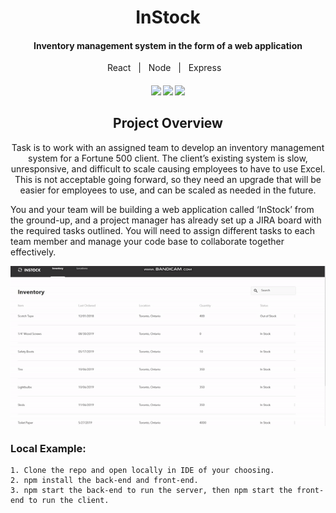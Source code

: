 <h1 align="center">InStock </h1>
<h4 align="center">Inventory management system in the form of a web application</h4>
<p align="center">React&nbsp;&nbsp;&nbsp;|&nbsp;&nbsp;&nbsp;Node&nbsp;&nbsp;&nbsp;|&nbsp;&nbsp;&nbsp;Express&nbsp;&nbsp;&nbsp;</p>
<h4 align="center">
  <img src="https://travis-ci.org/CCOSTAN/Home-AssistantConfig.svg?branch=master"/>
  <a href="http://makeapullrequest.com"><img src="https://img.shields.io/badge/PRs-welcome-brightgreen.svg?style=plasticr"/></a>
  <a href="https://github.com/khiz-k/pseudo-clones/commits/master"><img src="https://img.shields.io/github/last-commit/khiz-k/instock.svg?style=plasticr"/></a>
</h4>
<h2 align="center">Project Overview</h2>
<p align="center">
Task is to work with an assigned team to develop an inventory management system for a Fortune 500 client. The client’s existing system is slow, unresponsive, and difficult to scale causing employees to have to use Excel. This is not acceptable going forward, so they need an upgrade that will be easier for employees to use, and can be scaled as needed in the future.

You and your team will be building a web application called ‘InStock’ from the ground-up, and a project manager has already set up a JIRA board with the required tasks outlined. You will need to assign different tasks to each team member and manage your code base to collaborate together effectively.
</p>

<p align="center">
  <img  src="/instock.gif" alt="Website Example"/>
</p>
  
### Local Example:
```
1. Clone the repo and open locally in IDE of your choosing.
2. npm install the back-end and front-end.
3. npm start the back-end to run the server, then npm start the front-end to run the client.
```


